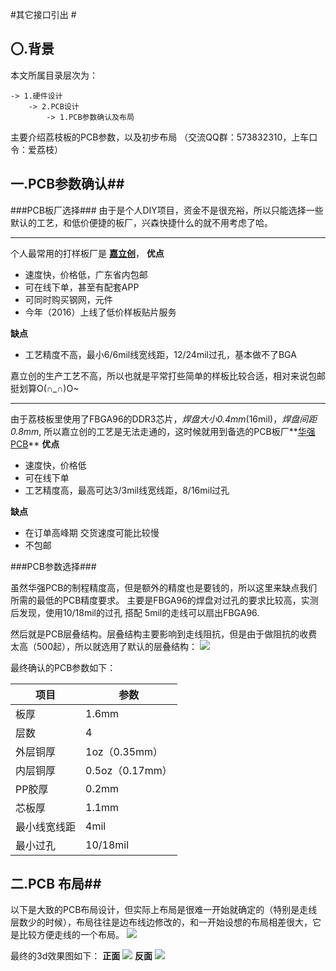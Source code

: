 #其它接口引出 #
## 〇.背景 ##
本文所属目录层次为：  

```
-> 1.硬件设计 
	-> 2.PCB设计 
		-> 1.PCB参数确认及布局
```
主要介绍荔枝板的PCB参数，以及初步布局
（交流QQ群：573832310，上车口令：爱荔枝）

## 一.PCB参数确认##
###PCB板厂选择###
由于是个人DIY项目，资金不是很充裕，所以只能选择一些默认的工艺，和低价便捷的板厂，兴森快捷什么的就不用考虑了哈。

----------

个人最常用的打样板厂是 **[嘉立创](http://www.sz-jlc.com/home/index.html)**，
**优点**
- 速度快，价格低，广东省内包邮
- 可在线下单，甚至有配套APP
- 可同时购买钢网，元件
- 今年（2016）上线了低价样板贴片服务

**缺点**
- 工艺精度不高，最小6/6mil线宽线距，12/24mil过孔，基本做不了BGA

嘉立创的生产工艺不高，所以也就是平常打些简单的样板比较合适，相对来说包邮挺划算O(∩_∩)O~

----------

由于荔枝板里使用了FBGA96的DDR3芯片，*焊盘大小0.4mm*(16mil)，*焊盘间距0.8mm*, 所以嘉立创的工艺是无法走通的，这时候就用到备选的PCB板厂**[华强PCB](http://www.hqpcb.com/)**
**优点**
- 速度快，价格低
- 可在线下单
- 工艺精度高，最高可达3/3mil线宽线距，8/16mil过孔  

**缺点**
- 在订单高峰期 交货速度可能比较慢
- 不包邮

###PCB参数选择###

虽然华强PCB的制程精度高，但是额外的精度也是要钱的，所以这里来缺点我们所需的最低的PCB精度要求。
主要是FBGA96的焊盘对过孔的要求比较高，实测后发现，使用10/18mil的过孔 搭配 5mil的走线可以扇出FBGA96.

然后就是PCB层叠结构。层叠结构主要影响到走线阻抗，但是由于做阻抗的收费太高（500起），所以就选用了默认的层叠结构：
![](http://7xvwj0.com1.z0.glb.clouddn.com/16-7-26/36831848.jpg)

最终确认的PCB参数如下：

| 项目 | 参数 | 
| -----|----|
| 板厚 | 1.6mm | 
|层数|4|
|外层铜厚| 1oz（0.35mm）|
|内层铜厚|0.5oz（0.17mm）|
|PP胶厚| 0.2mm|
|芯板厚|1.1mm|
|最小线宽线距|4mil|
|最小过孔|10/18mil|

## 二.PCB 布局##
以下是大致的PCB布局设计，但实际上布局是很难一开始就确定的（特别是走线层数少的时候），布局往往是边布线边修改的，和一开始设想的布局相差很大，它是比较方便走线的一个布局。
![](http://7xvwj0.com1.z0.glb.clouddn.com/16-7-26/80730041.jpg)

最终的3d效果图如下：
**正面**
![](http://7xvwj0.com1.z0.glb.clouddn.com/16-7-26/34549630.jpg)
**反面**
![](http://7xvwj0.com1.z0.glb.clouddn.com/16-7-26/805059.jpg)
